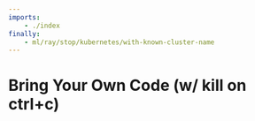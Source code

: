 ```yaml
---
imports:
    - ./index
finally:
    - ml/ray/stop/kubernetes/with-known-cluster-name
---
```


# Bring Your Own Code (w/ kill on ctrl+c)
